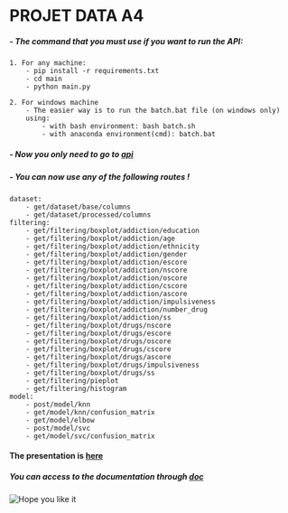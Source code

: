 # **PROJET DATA A4**

##### - The command that you must use if you want to run the API:
    1. For any machine:
        - pip install -r requirements.txt
        - cd main
        - python main.py
        
    2. For windows machine 
        - The easier way is to run the batch.bat file (on windows only)
        using:
            - with bash environment: bash batch.sh
            - with anaconda environment(cmd): batch.bat

##### - Now you only need to go to [api](http://localhost:5000/v1/documentation)

##### - You can now use any of the following routes !
    dataset:
        - get/dataset/base/columns
        - get/dataset/processed/columns
    filtering:
        - get/filtering/boxplot/addiction/education
        - get/filtering/boxplot/addiction/age
        - get/filtering/boxplot/addiction/ethnicity
        - get/filtering/boxplot/addiction/gender
        - get/filtering/boxplot/addiction/escore
        - get/filtering/boxplot/addiction/nscore
        - get/filtering/boxplot/addiction/oscore
        - get/filtering/boxplot/addiction/cscore
        - get/filtering/boxplot/addiction/ascore
        - get/filtering/boxplot/addiction/impulsiveness
        - get/filtering/boxplot/addiction/number_drug
        - get/filtering/boxplot/addiction/ss
        - get/filtering/boxplot/drugs/nscore
        - get/filtering/boxplot/drugs/escore
        - get/filtering/boxplot/drugs/oscore
        - get/filtering/boxplot/drugs/cscore
        - get/filtering/boxplot/drugs/ascore
        - get/filtering/boxplot/drugs/impulsiveness
        - get/filtering/boxplot/drugs/ss
        - get/filtering/pieplot
        - get/filtering/histogram
    model:
        - post/model/knn
        - get/model/knn/confusion_matrix
        - get/model/elbow
        - post/model/svc
        - get/model/svc/confusion_matrix

#### The presentation is [here]()
##### You can access to the documentation through [doc](doc.md)
![Hope you like it](https://lms.univ-cotedazur.fr/2019/pluginfile.php/132414/course/overviewfiles/Data%20analysis%201.png)